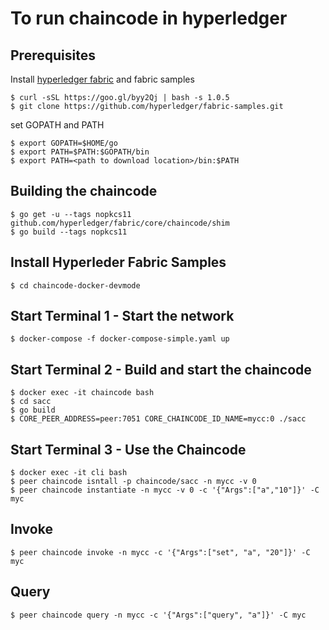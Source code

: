 # To run chaincode in hyperledger

## Prerequisites
Install [hyperledger fabric](https://hyperledger-fabric.readthedocs.io/en/release/prereqs.html) and fabric samples

```
$ curl -sSL https://goo.gl/byy2Qj | bash -s 1.0.5
$ git clone https://github.com/hyperledger/fabric-samples.git
```

set GOPATH and PATH
```
$ export GOPATH=$HOME/go
$ export PATH=$PATH:$GOPATH/bin
$ export PATH=<path to download location>/bin:$PATH
```

 
## Building the chaincode
```
$ go get -u --tags nopkcs11 github.com/hyperledger/fabric/core/chaincode/shim
$ go build --tags nopkcs11
```

## Install Hyperleder Fabric Samples
```
$ cd chaincode-docker-devmode
```

## Start Terminal 1 - Start the network
```
$ docker-compose -f docker-compose-simple.yaml up
```

## Start Terminal 2 - Build and start the chaincode
```
$ docker exec -it chaincode bash
$ cd sacc
$ go build
$ CORE_PEER_ADDRESS=peer:7051 CORE_CHAINCODE_ID_NAME=mycc:0 ./sacc
```
## Start Terminal 3 - Use the Chaincode
```
$ docker exec -it cli bash
$ peer chaincode isntall -p chaincode/sacc -n mycc -v 0
$ peer chaincode instantiate -n mycc -v 0 -c '{"Args":["a","10"]}' -C myc
```

## Invoke
```
$ peer chaincode invoke -n mycc -c '{"Args":["set", "a", "20"]}' -C myc
```

## Query
```
$ peer chaincode query -n mycc -c '{"Args":["query", "a"]}' -C myc
```
